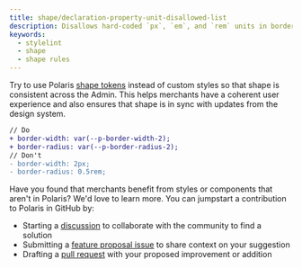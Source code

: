 ```yaml
---
title: shape/declaration-property-unit-disallowed-list
description: Disallows hard-coded `px`, `em`, and `rem` units in border property values
keywords:
  - stylelint
  - shape
  - shape rules
---
```


Try to use Polaris [shape tokens](/tokens/shape) instead of custom styles so that shape is consistent across the Admin. This helps merchants have a coherent user experience and also ensures that shape is in sync with updates from the design system.

```diff
// Do
+ border-width: var(--p-border-width-2);
+ border-radius: var(--p-border-radius-2);
// Don't
- border-width: 2px;
- border-radius: 0.5rem;
```

Have you found that merchants benefit from styles or components that aren't in Polaris? We'd love to learn more. You can jumpstart a contribution to Polaris in GitHub by:

- Starting a [discussion](https://github.com/Shopify/polaris/discussions/6750) to collaborate with the community to find a solution
- Submitting a [feature proposal issue](https://github.com/Shopify/polaris/issues/new?assignees=&labels=Feature+request&template=FEATURE_REQUEST.md) to share context on your suggestion
- Drafting a [pull request](https://github.com/Shopify/polaris/pulls) with your proposed improvement or addition

